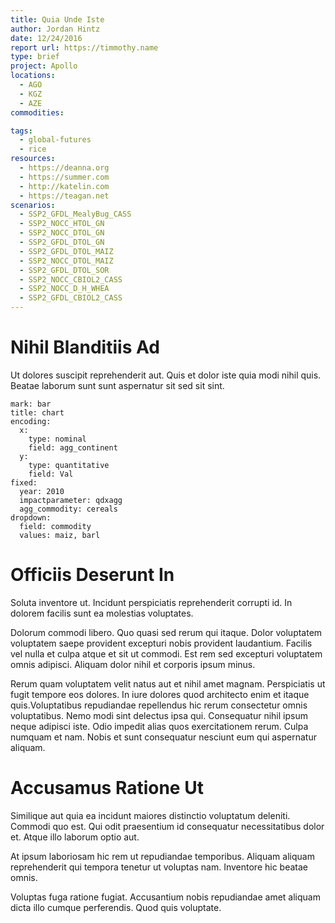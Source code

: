 ```yaml
---
title: Quia Unde Iste
author: Jordan Hintz
date: 12/24/2016
report url: https://timmothy.name
type: brief
project: Apollo
locations:
  - AGO
  - KGZ
  - AZE
commodities:

tags:
  - global-futures
  - rice
resources:
  - https://deanna.org
  - https://summer.com
  - http://katelin.com
  - https://teagan.net
scenarios:
  - SSP2_GFDL_MealyBug_CASS
  - SSP2_NOCC_HTOL_GN
  - SSP2_NOCC_DTOL_GN
  - SSP2_GFDL_DTOL_GN
  - SSP2_GFDL_DTOL_MAIZ
  - SSP2_NOCC_DTOL_MAIZ
  - SSP2_GFDL_DTOL_SOR
  - SSP2_NOCC_CBIOL2_CASS
  - SSP2_NOCC_D_H_WHEA
  - SSP2_GFDL_CBIOL2_CASS
---
```

# Nihil Blanditiis Ad
Ut dolores suscipit reprehenderit aut. Quis et dolor iste quia modi nihil quis. Beatae laborum sunt sunt aspernatur sit sed sit sint.

```vis
mark: bar
title: chart
encoding:
  x:
    type: nominal
    field: agg_continent
  y:
    type: quantitative
    field: Val
fixed:
  year: 2010
  impactparameter: qdxagg
  agg_commodity: cereals
dropdown:
  field: commodity
  values: maiz, barl
```

# Officiis Deserunt In
Soluta inventore ut. Incidunt perspiciatis reprehenderit corrupti id. In dolorem facilis sunt ea molestias voluptates.
 Dolorum commodi libero. Quo quasi sed rerum qui itaque. Dolor voluptatem voluptatem saepe provident excepturi nobis provident laudantium. Facilis vel nulla et culpa atque et sit ut commodi. Est rem sed excepturi voluptatem omnis adipisci. Aliquam dolor nihil et corporis ipsum minus.
 Rerum quam voluptatem velit natus aut et nihil amet magnam. Perspiciatis ut fugit tempore eos dolores. In iure dolores quod architecto enim et itaque quis.Voluptatibus repudiandae repellendus hic rerum consectetur omnis voluptatibus. Nemo modi sint delectus ipsa qui. Consequatur nihil ipsum neque adipisci iste. Odio impedit alias quos exercitationem rerum. Culpa numquam et nam. Nobis et sunt consequatur nesciunt eum qui aspernatur aliquam.

# Accusamus Ratione Ut
Similique aut quia ea incidunt maiores distinctio voluptatum deleniti. Commodi quo est. Qui odit praesentium id consequatur necessitatibus dolor et. Atque illo laborum optio aut.
 At ipsum laboriosam hic rem ut repudiandae temporibus. Aliquam aliquam reprehenderit qui tempora tenetur ut voluptas nam. Inventore hic beatae omnis.
 Voluptas fuga ratione fugiat. Accusantium nobis repudiandae amet aliquam dicta illo cumque perferendis. Quod quis voluptate.
